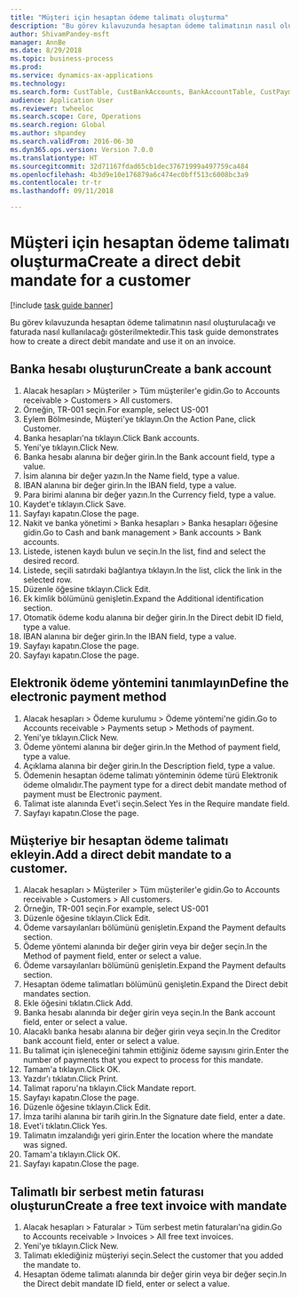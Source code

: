 ```yaml
--- 
title: "Müşteri için hesaptan ödeme talimatı oluşturma"
description: "Bu görev kılavuzunda hesaptan ödeme talimatının nasıl oluşturulacağı ve faturada nasıl kullanılacağı gösterilmektedir."
author: ShivamPandey-msft
manager: AnnBe
ms.date: 8/29/2018
ms.topic: business-process
ms.prod: 
ms.service: dynamics-ax-applications
ms.technology: 
ms.search.form: CustTable, CustBankAccounts, BankAccountTable, CustPaymMode, CustDirectDebitMandate, BankAccountTableLookUp, SrsReportViewerForm,  LogisticsAddressCityLookup, CustFreeInvoice, CustTableLookup
audience: Application User
ms.reviewer: twheeloc
ms.search.scope: Core, Operations
ms.search.region: Global
ms.author: shpandey
ms.search.validFrom: 2016-06-30
ms.dyn365.ops.version: Version 7.0.0
ms.translationtype: HT
ms.sourcegitcommit: 32d71167fdad65cb1dec37671999a497759ca484
ms.openlocfilehash: 4b3d9e10e176879a6c474ec0bff513c6008bc3a9
ms.contentlocale: tr-tr
ms.lasthandoff: 09/11/2018

---
```

# <a name="create-a-direct-debit-mandate-for-a-customer"></a><span data-ttu-id="c7d89-103">Müşteri için hesaptan ödeme talimatı oluşturma</span><span class="sxs-lookup"><span data-stu-id="c7d89-103">Create a direct debit mandate for a customer</span></span>

[!include [task guide banner](../../includes/task-guide-banner.md)]

<span data-ttu-id="c7d89-104">Bu görev kılavuzunda hesaptan ödeme talimatının nasıl oluşturulacağı ve faturada nasıl kullanılacağı gösterilmektedir.</span><span class="sxs-lookup"><span data-stu-id="c7d89-104">This task guide demonstrates how to create a direct debit mandate and use it on an invoice.</span></span>


## <a name="create-a-bank-account"></a><span data-ttu-id="c7d89-105">Banka hesabı oluşturun</span><span class="sxs-lookup"><span data-stu-id="c7d89-105">Create a bank account</span></span>
1. <span data-ttu-id="c7d89-106">Alacak hesapları > Müşteriler > Tüm müşteriler'e gidin.</span><span class="sxs-lookup"><span data-stu-id="c7d89-106">Go to Accounts receivable > Customers > All customers.</span></span>
2. <span data-ttu-id="c7d89-107">Örneğin, TR-001 seçin.</span><span class="sxs-lookup"><span data-stu-id="c7d89-107">For example, select US-001</span></span>
3. <span data-ttu-id="c7d89-108">Eylem Bölmesinde, Müşteri'ye tıklayın.</span><span class="sxs-lookup"><span data-stu-id="c7d89-108">On the Action Pane, click Customer.</span></span>
4. <span data-ttu-id="c7d89-109">Banka hesapları'na tıklayın.</span><span class="sxs-lookup"><span data-stu-id="c7d89-109">Click Bank accounts.</span></span>
5. <span data-ttu-id="c7d89-110">Yeni'ye tıklayın.</span><span class="sxs-lookup"><span data-stu-id="c7d89-110">Click New.</span></span>
6. <span data-ttu-id="c7d89-111">Banka hesabı alanına bir değer girin.</span><span class="sxs-lookup"><span data-stu-id="c7d89-111">In the Bank account field, type a value.</span></span>
7. <span data-ttu-id="c7d89-112">İsim alanına bir değer yazın.</span><span class="sxs-lookup"><span data-stu-id="c7d89-112">In the Name field, type a value.</span></span>
8. <span data-ttu-id="c7d89-113">IBAN alanına bir değer girin.</span><span class="sxs-lookup"><span data-stu-id="c7d89-113">In the IBAN field, type a value.</span></span>
9. <span data-ttu-id="c7d89-114">Para birimi alanına bir değer yazın.</span><span class="sxs-lookup"><span data-stu-id="c7d89-114">In the Currency field, type a value.</span></span>
10. <span data-ttu-id="c7d89-115">Kaydet'e tıklayın.</span><span class="sxs-lookup"><span data-stu-id="c7d89-115">Click Save.</span></span>
11. <span data-ttu-id="c7d89-116">Sayfayı kapatın.</span><span class="sxs-lookup"><span data-stu-id="c7d89-116">Close the page.</span></span>
12. <span data-ttu-id="c7d89-117">Nakit ve banka yönetimi > Banka hesapları > Banka hesapları öğesine gidin.</span><span class="sxs-lookup"><span data-stu-id="c7d89-117">Go to Cash and bank management > Bank accounts > Bank accounts.</span></span>
13. <span data-ttu-id="c7d89-118">Listede, istenen kaydı bulun ve seçin.</span><span class="sxs-lookup"><span data-stu-id="c7d89-118">In the list, find and select the desired record.</span></span>
14. <span data-ttu-id="c7d89-119">Listede, seçili satırdaki bağlantıya tıklayın.</span><span class="sxs-lookup"><span data-stu-id="c7d89-119">In the list, click the link in the selected row.</span></span>
15. <span data-ttu-id="c7d89-120">Düzenle öğesine tıklayın.</span><span class="sxs-lookup"><span data-stu-id="c7d89-120">Click Edit.</span></span>
16. <span data-ttu-id="c7d89-121">Ek kimlik bölümünü genişletin.</span><span class="sxs-lookup"><span data-stu-id="c7d89-121">Expand the Additional identification section.</span></span>
17. <span data-ttu-id="c7d89-122">Otomatik ödeme kodu alanına bir değer girin.</span><span class="sxs-lookup"><span data-stu-id="c7d89-122">In the Direct debit ID field, type a value.</span></span>
18. <span data-ttu-id="c7d89-123">IBAN alanına bir değer girin.</span><span class="sxs-lookup"><span data-stu-id="c7d89-123">In the IBAN field, type a value.</span></span>
19. <span data-ttu-id="c7d89-124">Sayfayı kapatın.</span><span class="sxs-lookup"><span data-stu-id="c7d89-124">Close the page.</span></span>
20. <span data-ttu-id="c7d89-125">Sayfayı kapatın.</span><span class="sxs-lookup"><span data-stu-id="c7d89-125">Close the page.</span></span>

## <a name="define-the-electronic-payment-method"></a><span data-ttu-id="c7d89-126">Elektronik ödeme yöntemini tanımlayın</span><span class="sxs-lookup"><span data-stu-id="c7d89-126">Define the electronic payment method</span></span>
1. <span data-ttu-id="c7d89-127">Alacak hesapları > Ödeme kurulumu > Ödeme yöntemi'ne gidin.</span><span class="sxs-lookup"><span data-stu-id="c7d89-127">Go to Accounts receivable > Payments setup > Methods of payment.</span></span>
2. <span data-ttu-id="c7d89-128">Yeni'ye tıklayın.</span><span class="sxs-lookup"><span data-stu-id="c7d89-128">Click New.</span></span>
3. <span data-ttu-id="c7d89-129">Ödeme yöntemi alanına bir değer girin.</span><span class="sxs-lookup"><span data-stu-id="c7d89-129">In the Method of payment field, type a value.</span></span>
4. <span data-ttu-id="c7d89-130">Açıklama alanına bir değer girin.</span><span class="sxs-lookup"><span data-stu-id="c7d89-130">In the Description field, type a value.</span></span>
5. <span data-ttu-id="c7d89-131">Ödemenin hesaptan ödeme talimatı yönteminin ödeme türü Elektronik ödeme olmalıdır.</span><span class="sxs-lookup"><span data-stu-id="c7d89-131">The payment type for a direct debit mandate method of payment must be Electronic payment.</span></span>
6. <span data-ttu-id="c7d89-132">Talimat iste alanında Evet'i seçin.</span><span class="sxs-lookup"><span data-stu-id="c7d89-132">Select Yes in the Require mandate field.</span></span>
7. <span data-ttu-id="c7d89-133">Sayfayı kapatın.</span><span class="sxs-lookup"><span data-stu-id="c7d89-133">Close the page.</span></span>

## <a name="add-a-direct-debit-mandate-to-a-customer"></a><span data-ttu-id="c7d89-134">Müşteriye bir hesaptan ödeme talimatı ekleyin.</span><span class="sxs-lookup"><span data-stu-id="c7d89-134">Add a direct debit mandate to a customer.</span></span>
1. <span data-ttu-id="c7d89-135">Alacak hesapları > Müşteriler > Tüm müşteriler'e gidin.</span><span class="sxs-lookup"><span data-stu-id="c7d89-135">Go to Accounts receivable > Customers > All customers.</span></span>
2. <span data-ttu-id="c7d89-136">Örneğin, TR-001 seçin.</span><span class="sxs-lookup"><span data-stu-id="c7d89-136">For example, select US-001</span></span>
3. <span data-ttu-id="c7d89-137">Düzenle öğesine tıklayın.</span><span class="sxs-lookup"><span data-stu-id="c7d89-137">Click Edit.</span></span>
4. <span data-ttu-id="c7d89-138">Ödeme varsayılanları bölümünü genişletin.</span><span class="sxs-lookup"><span data-stu-id="c7d89-138">Expand the Payment defaults section.</span></span>
5. <span data-ttu-id="c7d89-139">Ödeme yöntemi alanında bir değer girin veya bir değer seçin.</span><span class="sxs-lookup"><span data-stu-id="c7d89-139">In the Method of payment field, enter or select a value.</span></span>
6. <span data-ttu-id="c7d89-140">Ödeme varsayılanları bölümünü genişletin.</span><span class="sxs-lookup"><span data-stu-id="c7d89-140">Expand the Payment defaults section.</span></span>
7. <span data-ttu-id="c7d89-141">Hesaptan ödeme talimatları bölümünü genişletin.</span><span class="sxs-lookup"><span data-stu-id="c7d89-141">Expand the Direct debit mandates section.</span></span>
8. <span data-ttu-id="c7d89-142">Ekle öğesini tıklatın.</span><span class="sxs-lookup"><span data-stu-id="c7d89-142">Click Add.</span></span>
9. <span data-ttu-id="c7d89-143">Banka hesabı alanında bir değer girin veya seçin.</span><span class="sxs-lookup"><span data-stu-id="c7d89-143">In the Bank account field, enter or select a value.</span></span>
10. <span data-ttu-id="c7d89-144">Alacaklı banka hesabı alanına bir değer girin veya seçin.</span><span class="sxs-lookup"><span data-stu-id="c7d89-144">In the Creditor bank account field, enter or select a value.</span></span>
11. <span data-ttu-id="c7d89-145">Bu talimat için işleneceğini tahmin ettiğiniz ödeme sayısını girin.</span><span class="sxs-lookup"><span data-stu-id="c7d89-145">Enter the number of payments that you expect to process for this mandate.</span></span>
12. <span data-ttu-id="c7d89-146">Tamam'a tıklayın.</span><span class="sxs-lookup"><span data-stu-id="c7d89-146">Click OK.</span></span>
13. <span data-ttu-id="c7d89-147">Yazdır'ı tıklatın.</span><span class="sxs-lookup"><span data-stu-id="c7d89-147">Click Print.</span></span>
14. <span data-ttu-id="c7d89-148">Talimat raporu'na tıklayın.</span><span class="sxs-lookup"><span data-stu-id="c7d89-148">Click Mandate report.</span></span>
15. <span data-ttu-id="c7d89-149">Sayfayı kapatın.</span><span class="sxs-lookup"><span data-stu-id="c7d89-149">Close the page.</span></span>
16. <span data-ttu-id="c7d89-150">Düzenle öğesine tıklayın.</span><span class="sxs-lookup"><span data-stu-id="c7d89-150">Click Edit.</span></span>
17. <span data-ttu-id="c7d89-151">İmza tarihi alanına bir tarih girin.</span><span class="sxs-lookup"><span data-stu-id="c7d89-151">In the Signature date field, enter a date.</span></span>
18. <span data-ttu-id="c7d89-152">Evet'i tıklatın.</span><span class="sxs-lookup"><span data-stu-id="c7d89-152">Click Yes.</span></span>
19. <span data-ttu-id="c7d89-153">Talimatın imzalandığı yeri girin.</span><span class="sxs-lookup"><span data-stu-id="c7d89-153">Enter the location where the mandate was signed.</span></span>
20. <span data-ttu-id="c7d89-154">Tamam'a tıklayın.</span><span class="sxs-lookup"><span data-stu-id="c7d89-154">Click OK.</span></span>
21. <span data-ttu-id="c7d89-155">Sayfayı kapatın.</span><span class="sxs-lookup"><span data-stu-id="c7d89-155">Close the page.</span></span>

## <a name="create-a-free-text-invoice-with-mandate"></a><span data-ttu-id="c7d89-156">Talimatlı bir serbest metin faturası oluşturun</span><span class="sxs-lookup"><span data-stu-id="c7d89-156">Create a free text invoice with mandate</span></span>
1. <span data-ttu-id="c7d89-157">Alacak hesapları > Faturalar > Tüm serbest metin faturaları'na gidin.</span><span class="sxs-lookup"><span data-stu-id="c7d89-157">Go to Accounts receivable > Invoices > All free text invoices.</span></span>
2. <span data-ttu-id="c7d89-158">Yeni'ye tıklayın.</span><span class="sxs-lookup"><span data-stu-id="c7d89-158">Click New.</span></span>
3. <span data-ttu-id="c7d89-159">Talimatı eklediğiniz müşteriyi seçin.</span><span class="sxs-lookup"><span data-stu-id="c7d89-159">Select the customer that you added the mandate to.</span></span>
4. <span data-ttu-id="c7d89-160">Hesaptan ödeme talimatı alanında bir değer girin veya bir değer seçin.</span><span class="sxs-lookup"><span data-stu-id="c7d89-160">In the Direct debit mandate ID field, enter or select a value.</span></span>


